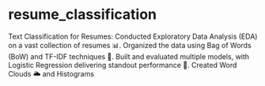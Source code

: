 # resume_classification
 Text Classification for Resumes: Conducted Exploratory Data Analysis (EDA) on a vast collection of resumes 📊. Organized the data using Bag of Words (BoW) and TF-IDF techniques 🧠. Built and evaluated multiple models, with Logistic Regression delivering standout performance 🎯. Created Word Clouds 🌥️ and Histograms
